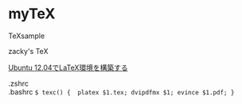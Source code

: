 # myTeX
TeXsample

zacky's TeX

[Ubuntu 12.04でLaTeX環境を構築する](http://qiita.com/muniere/items/a468d4673d7bb7105dc7)

.zshrc  
.bashrc
`
    $ texc() { 
    	platex $1.tex;
    	dvipdfmx $1;
    	evince $1.pdf;
    }
`
